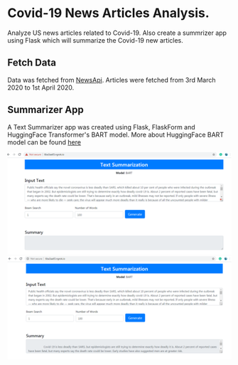# Covid-19 News Articles Analysis.

Analyze US news articles related to Covid-19. Also create a summrizer app using Flask which will summarize the Covid-19 new articles.

## Fetch Data
Data was fetched from [NewsApi](https://newsapi.org/docs/get-started). Articles were fetched from 3rd March 2020 to 1st April 2020.

## Summarizer App
A Text Summarizer app was created using Flask, FlaskForm and HuggingFace Transformer's BART model. More about HuggingFace BART model can be found [here](https://huggingface.co/transformers/model_doc/bart.html)

![screen1](./assets/screen1.png)
![screen2](./assets/screen2.png)